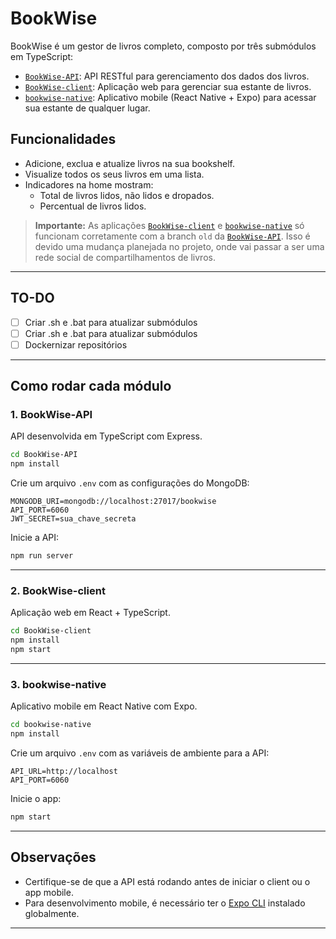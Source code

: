# BookWise

BookWise é um gestor de livros completo, composto por três submódulos em TypeScript:

- [`BookWise-API`](https://github.com/luc-silva/BookWise-API): API RESTful para gerenciamento dos dados dos livros.
- [`BookWise-client`](https://github.com/luc-silva/BookWise-client): Aplicação web para gerenciar sua estante de livros.
- [`bookwise-native`](https://github.com/luc-silva/bookwise-native): Aplicativo mobile (React Native + Expo) para acessar sua estante de qualquer lugar.

## Funcionalidades

- Adicione, exclua e atualize livros na sua bookshelf.
- Visualize todos os seus livros em uma lista.
- Indicadores na home mostram:
  - Total de livros lidos, não lidos e dropados.
  - Percentual de livros lidos.

> **Importante:** As aplicações [`BookWise-client`](https://github.com/luc-silva/BookWise-client) e [`bookwise-native`](https://github.com/luc-silva/bookwise-native) só funcionam corretamente com a branch `old` da [`BookWise-API`](https://github.com/luc-silva/BookWise-API). Isso é devido uma mudança planejada no projeto, onde vai passar a ser uma rede social de compartilhamentos de livros.

---
## TO-DO
- [ ] Criar .sh e .bat para atualizar submódulos
- [ ] Criar .sh e .bat para atualizar submódulos
- [ ] Dockernizar repositórios
---

## Como rodar cada módulo

### 1. BookWise-API

API desenvolvida em TypeScript com Express.

```sh
cd BookWise-API
npm install
```

Crie um arquivo `.env` com as configurações do MongoDB:

```
MONGODB_URI=mongodb://localhost:27017/bookwise
API_PORT=6060
JWT_SECRET=sua_chave_secreta
```

Inicie a API:

```sh
npm run server
```

---

### 2. BookWise-client

Aplicação web em React + TypeScript.

```sh
cd BookWise-client
npm install
npm start
```

---

### 3. bookwise-native

Aplicativo mobile em React Native com Expo.

```sh
cd bookwise-native
npm install
```

Crie um arquivo `.env` com as variáveis de ambiente para a API:

```
API_URL=http://localhost
API_PORT=6060
```

Inicie o app:

```sh
npm start
```

---

## Observações

- Certifique-se de que a API está rodando antes de iniciar o client ou o app mobile.
- Para desenvolvimento mobile, é necessário ter o [Expo CLI](https://docs.expo.dev/get-started/installation/) instalado globalmente.

---
